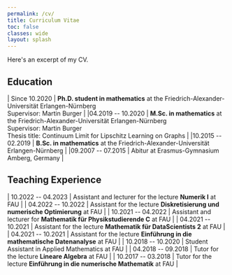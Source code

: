```yaml
---
permalink: /cv/
title: Curriculum Vitae
toc: false
classes: wide
layout: splash
---
```


Here's an excerpt of my CV.


## Education

| Since 10.2020      | **Ph.D. student in mathematics** at the Friedrich-Alexander-Universität Erlangen-Nürnberg <br /> Supervisor: Martin Burger |
|04.2019 -- 10.2020  | **M.Sc. in mathematics** at the Friedrich-Alexander-Universität Erlangen-Nürnberg <br /> Supervisor: Martin Burger <br /> Thesis title: Continuum Limit for Lipschitz Learning on Graphs |
|10.2015 -- 02.2019  | **B.Sc. in mathematics** at the Friedrich-Alexander-Universität Erlangen-Nürnberg |
|09.2007 -- 07.2015  | Abitur at Erasmus-Gymnasium Amberg, Germany |

## Teaching Experience

| 10.2022 -- 04.2023 | Assistant and lecturer for the lecture **Numerik I** at FAU   |
| 04.2022 -- 10.2022 | Assistant for the lecture **Diskretisierung und numerische Optimierung** at FAU   |
| 10.2021 -- 04.2022 | Assistant and lecturer for **Mathematik für Physikstudierende C** at FAU          |
| 04.2021 -- 10.2021 | Assistant for the lecture **Mathematik für DataScientists 2** at FAU              |
| 04.2021 -- 10.2021 | Assistant for the lecture **Einführung in die mathematische Datenanalyse** at FAU |
| 10.2018 -- 10.2020 | Student Assistant in Applied Mathematics at FAU                                   |
| 04.2018 -- 09.2018 | Tutor for the lecture **Lineare Algebra** at FAU                                  |
| 10.2017 -- 03.2018 | Tutor for the lecture **Einführung in die numerische Mathematik** at FAU          |
